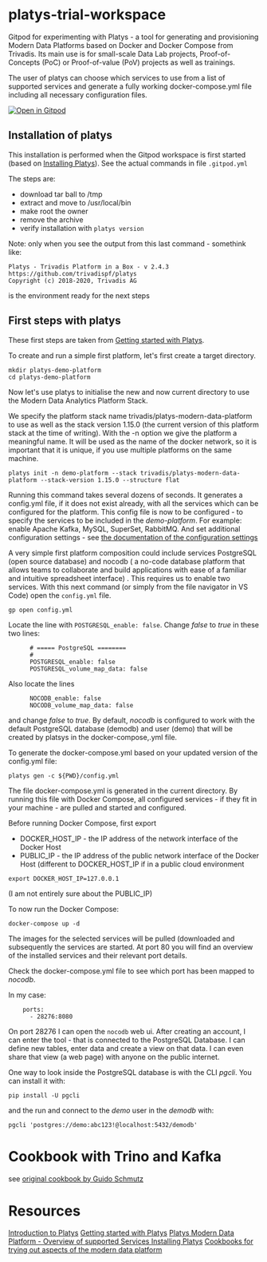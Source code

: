 # platys-trial-workspace
Gitpod for experimenting with Platys - a tool for generating and provisioning Modern Data Platforms based on Docker and Docker Compose from Trivadis. Its main use is for small-scale Data Lab projects, Proof-of-Concepts (PoC) or Proof-of-value (PoV) projects as well as trainings.

The user of platys can choose which services to use from a list of supported services and generate a fully working docker-compose.yml file including all necessary configuration files.


[![Open in Gitpod](https://gitpod.io/button/open-in-gitpod.svg)](https://gitpod.io/#https://github.com/lucasjellema/platys-trial-workspace)


## Installation of platys

This installation is performed when the Gitpod workspace is first started (based on [Installing Platys](https://github.com/TrivadisPF/platys/blob/master/documentation/install.md)). See the actual commands in file `.gitpod.yml`

The steps are:
* download tar ball to /tmp
* extract and move to /usr/local/bin
* make root the owner
* remove the archive
* verify installation with `platys version`

Note: only when you see the output from this last command - somethink like:
```
Platys - Trivadis Platform in a Box - v 2.4.3
https://github.com/trivadispf/platys
Copyright (c) 2018-2020, Trivadis AG 
```

is the environment ready for the next steps
## First steps with platys

These first steps are taken from [Getting started with Platys](https://github.com/TrivadisPF/platys-modern-data-platform/blob/master/documentation/getting-started.md).

To create and run a simple first platform, let's first create a target directory.

```
mkdir platys-demo-platform
cd platys-demo-platform
```

Now let's use platys to initialise the new and now current directory to use the Modern Data Analytics Platform Stack.

We specify the platform stack name trivadis/platys-modern-data-platform to use as well as the stack version 1.15.0 (the current version of this platform stack at the time of writing).  With the -n option we give the platform a meaningful name. It will be used as the name of the docker network, so it is important that it is unique, if you use multiple platforms on the same machine.

```
platys init -n demo-platform --stack trivadis/platys-modern-data-platform --stack-version 1.15.0 --structure flat
```

Running this command takes several dozens of seconds. It generates a config.yml file, if it does not exist already, with all the services which can be configured for the platform. This config file is now to be configured - to specify the services to be included in the *demo-platform*. For example: enable Apache Kafka, MySQL, SuperSet, RabbitMQ. And set additional configuration settings - see [the documentation of the configuration settings](https://github.com/TrivadisPF/platys-modern-data-platform/blob/master/documentation/configuration.md)


A very simple first platform composition could include services PostgreSQL (open source database) and nocodb ( a no-code database platform that allows teams to collaborate and build applications with ease of a familiar and intuitive spreadsheet interface) . This requires us to enable two services. With this next command (or simply from the file navigator in VS Code) open the `config.yml` file.

```
gp open config.yml
``` 

Locate the line with `POSTGRESQL_enable: false`. Change *false* to *true* in these two lines:

``` 
      # ===== PostgreSQL ========
      #
      POSTGRESQL_enable: false
      POSTGRESQL_volume_map_data: false
``` 

Also locate the lines 
``` 
      NOCODB_enable: false
      NOCODB_volume_map_data: false
``` 
and change *false* to *true*. By default, *nocodb* is configured to work with the default PostgreSQL database (demodb) and user (demo) that will be created by platsys in the docker-compose,.yml file.   

To generate the docker-compose.yml based on your updated version of the config.yml file:

```
platys gen -c ${PWD}/config.yml
```

The file docker-compose.yml is generated in the current directory. By running this file with Docker Compose, all configured services - if they fit in your machine - are pulled and started and configured.

Before running Docker Compose, first export 
* DOCKER_HOST_IP - the IP address of the network interface of the Docker Host
* PUBLIC_IP - the IP address of the public network interface of the Docker Host (different to DOCKER_HOST_IP if in a public cloud environment

```
export DOCKER_HOST_IP=127.0.0.1
```
(I am not entirely sure about the PUBLIC_IP)

To now run the Docker Compose:

```
docker-compose up -d
```

The images for the selected services will be pulled (downloaded and subsequently the services are started. At port 80 you will find an overview of the installed services and their relevant port details.

Check the docker-compose.yml file to see which port has been mapped to *nocodb*. 

In my case:
``` 
    ports:
      - 28276:8080
``` 

On port 28276 I can open the `nocodb` web ui. After creating an account, I can enter the tool - that is connected to the PostgreSQL Database. I can define new tables, enter data and create a view on that data. I can even share that view (a web page) with anyone on the public internet.

One way to look inside the PostgreSQL database is with the CLI *pgcli*. You can install it with:

```
pip install -U pgcli
```

and the run and connect to the *demo* user in the *demodb* with:

```
pgcli 'postgres://demo:abc123!@localhost:5432/demodb'
```

# Cookbook with Trino and Kafka

see [original cookbook by Guido Schmutz](https://github.com/TrivadisPF/platys-modern-data-platform/blob/master/cookbooks/recipes/querying-kafka-with-trino/README.md)

# Resources

[Introduction to Platys](https://github.com/TrivadisPF/platys)
[Getting started with Platys](https://github.com/TrivadisPF/platys-modern-data-platform/blob/master/documentation/getting-started.md)
[Platys Modern Data Platform - Overview of supported Services ](https://github.com/TrivadisPF/platys-modern-data-platform)
[Installing Platys](https://github.com/TrivadisPF/platys/blob/master/documentation/install.md)
[Cookbooks for trying out aspects of the modern data platform](https://github.com/TrivadisPF/platys-modern-data-platform/tree/master/cookbooks)